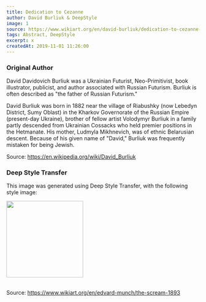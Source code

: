 ```yaml
---
title: Dedication to Cezanne
author: David Burliuk & DeepStyle
image: 1
source: https://www.wikiart.org/en/david-burliuk/dedication-to-cezanne-1910
tags: Abstract, DeepStyle
excerpt: x
createdAt: 2019-11-01 11:26:00
---
```


### Original Author

David Davidovich Burliuk was a Ukrainian Futurist, Neo-Primitivist, book illustrator, publicist, and author associated with Russian Futurism. Burliuk is often described as "the father of Russian Futurism."

David Burliuk was born in 1882 near the village of Riabushky (now Lebedyn District, Sumy Oblast) in the Kharkov Governorate of the Russian Empire (present-day Ukraine), brother of fellow artist Volodymyr Burliuk in a family partly descended from Ukrainian Cossacks who held premier positions in the Hetmanate. His mother, Ludmyla Mikhnevich, was of ethnic Belarusian descent. Because of his given name of "David," Burliuk was frequently mistaken for being Jewish.

Source: https://en.wikipedia.org/wiki/David_Burliuk

### Deep Style Transfer 

This image was generated using Deep Style Transfer, with the following style image: 

<img src="https://uploads2.wikiart.org/images/edvard-munch/the-scream-1893(2).jpg!PinterestLarge.jpg" width="200px">

<br>
<br>

Source: https://www.wikiart.org/en/edvard-munch/the-scream-1893
